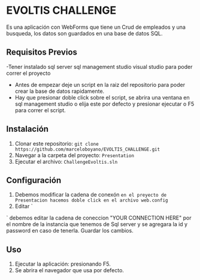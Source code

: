 # EVOLTIS CHALLENGE

Es una aplicación con WebForms que tiene un Crud de empleados y una busqueda, los datos son guardados en una base de datos SQL.

## Requisitos Previos

-Tener instalado sql server sql management studio visual studio para poder correr el proyecto
- Antes de empezar deje un script en la raiz del repositorio para poder crear la base de datos rapidamente.
- Hay que presionar doble click sobre el script, se abrira una ventana en sql management studio o elija este por defecto
   y presionar ejecutar o F5 para correr el script.

## Instalación

1. Clonar este repositorio: `git clone https://github.com/marceloboyano/EVOLTIS_CHALLENGE.git`
2. Navegar a la carpeta del proyecto: `Presentation`
3. Ejecutar el archivo: `ChallengeEvoltis.sln` 

## Configuración

1. Debemos modificar la cadena de conexón `en el preyecto de Presentacion hacemos doble click en el archivo web.config`
2. Editar ` <connectionStrings>
    <add name="MyConnection" connectionString="Data Source=YOUR CONNECTION HERE;Initial Catalog=MyDataBase;Trusted_Connection = True;User ID=sa;Password=1234567;TrustServerCertificate = True;" />
   
  </connectionStrings>` debemos editar la cadena de coneccion "YOUR CONNECTION HERE" por el nombre de la instancia que tenemos de Sql server
  y se agregara la id y password en caso de tenerla. Guardar los cambios.

## Uso


1. Ejecutar la aplicación: presionando F5.
2. Se abrira el navegador que usa por defecto.


